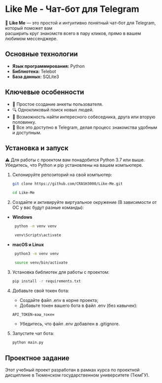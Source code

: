 # Like Me - Чат-бот для Telegram

🤝 **Like Me** — это простой и интуитивно понятный чат-бот для Telegram, который поможет вам  
расширить круг знакомств всего в пару кликов, прямо в вашем любимом мессенджере.

## Основные технологии

- **Язык программирования:** Python
- **Библиотека:** Telebot
- **База данных:** SQLite3

## Ключевые особенности

- 📝 Простое создание анкеты пользователя.
- 🔍 Однокликовый поиск новых людей.
- 💬 Возможность найти интересного собеседника, друга или вторую половинку.
- 📍 Все это доступно в Telegram, делая процесс знакомства удобным и доступным.

## Установка и запуск

⚠️ Для работы с проектом вам понадобится Python 3.7 или выше. 
Убедитесь, что Python и pip установлены на вашем компьютере.

1. Склонируйте репозиторий на свой компьютер:

    ```bash
    git clone https://github.com/CRASH3000/Like-Me.git
   ```
    ```bash 
   cd Like-Me
   ```

2. Создайте и активируйте виртуальное окружение (В зависимости от ОС у вас будут разные команды):
* **Windows**
  ```bash
   python -m venv venv
    ```
  ```bash
   venv\Scripts\activate
    ```
* **macOS и Linux**
  ```bash
   python3 -m venv venv
    ```
  ```bash
   source venv/bin/activate
    ```
3. Установка библиотек для работы с проектом:

    ```bash
    pip install -r requirements.txt
    ```
4. Добавьте свой токен бота:
    * Создайте файл .env в корне проекта;
    * Добавьте токен вашего бота в файл .env (без кавычек):
    ```python
   API_TOKEN=ваш_токен
   ```
   * Убедитесь, что файл .env добавлен в .gitignore.
   
5. Запустите чат бота:
    ```bash
    python main.py
    ```

## Проектное задание

Этот учебный проект разработан в рамках курса по проектной дисциплине в Тюменском государственном университете (ТюмГУ).
